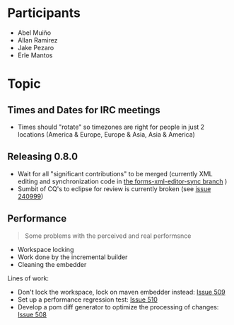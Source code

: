 # Participants #

  * Abel Muiño
  * Allan Ramirez
  * Jake Pezaro
  * Erle Mantos

# Topic #

## Times and Dates for IRC meetings ##

  * Times should  "rotate" so timezones are right for people in just 2 locations (America & Europe, Europe & Asia, Asia & America)

## Releasing 0.8.0 ##

  * Wait for all "significant contributions" to be merged (currently XML editing and synchronization code in [the forms-xml-editor-sync branch](http://code.google.com/p/q4e/source/browse/branches/forms-xml-editor-sync/) )
  * Sumbit of CQ's to eclipse for review is currently broken (see [issue 240999](https://bugs.eclipse.org/bugs/show_bug.cgi?id=240999))

## Performance ##
> Some problems with the perceived and real performsnce
  * Workspace locking
  * Work done by the incremental builder
  * Cleaning the embedder

Lines of work:
  * Don't lock the workspace, lock on maven embedder instead: [Issue 509](http://code.google.com/p/q4e/issues/detail?id=509)
  * Set up a performance regression test: [Issue 510](http://code.google.com/p/q4e/issues/detail?id=509)
  * Develop a pom diff generator to optimize the processing of changes: [Issue 508](http://code.google.com/p/q4e/issues/detail?id=508)